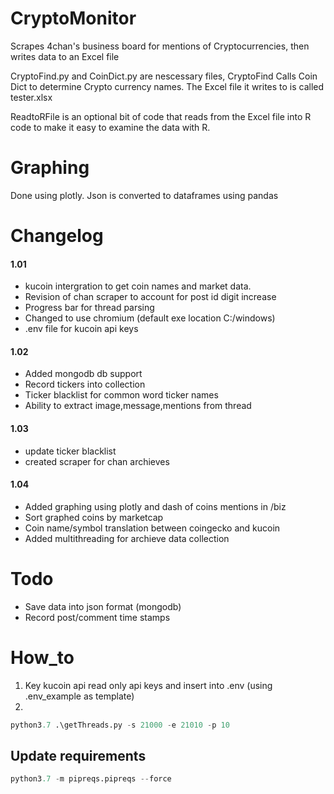 # CryptoMonitor
Scrapes 4chan's business board for mentions of Cryptocurrencies, then writes data to an Excel file

CryptoFind.py and CoinDict.py are nescessary files, CryptoFind Calls Coin Dict to determine Crypto currency names. The Excel file it writes to is called tester.xlsx

ReadtoRFile is an optional bit of code that reads from the Excel file into R code to make it easy to examine the data with R.


# Graphing
Done using plotly. Json is converted to dataframes using pandas 

# Changelog
#### 1.01
* kucoin intergration to get coin names and market data.
* Revision of chan scraper to account for post id digit increase
* Progress bar for thread parsing 
* Changed to use chromium (default exe location C:/windows)
* .env file for kucoin api keys
#### 1.02
* Added mongodb db support 
* Record tickers into collection 
* Ticker blacklist for common word ticker names 
* Ability to extract image,message,mentions from thread
#### 1.03
* update ticker blacklist
* created scraper for chan archieves 
#### 1.04
* Added graphing using plotly and dash of coins mentions in /biz
* Sort graphed coins by marketcap
* Coin name/symbol translation between coingecko and kucoin
* Added multithreading for archieve data collection


# Todo
* Save data into json format (mongodb)
* Record post/comment time stamps


# How_to
1) Key kucoin api read only api keys and insert into .env (using .env_example as template)
2)
```python
python3.7 .\getThreads.py -s 21000 -e 21010 -p 10  
```

## Update requirements
```py
python3.7 -m pipreqs.pipreqs --force
```